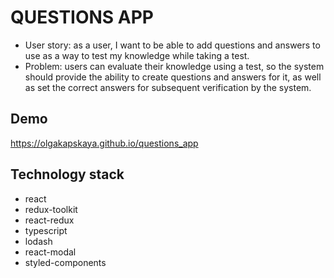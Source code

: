 
# QUESTIONS APP

- User story: as a user, I want to be able to add questions and answers to use as a way to test my knowledge while taking a test.
- Problem: users can evaluate their knowledge using a test, so the system should provide the ability to create questions and answers for it, as well as set the correct answers for subsequent verification by the system.

## Demo

https://olgakapskaya.github.io/questions_app


## Technology stack

- react
- redux-toolkit
- react-redux
- typescript
- lodash
- react-modal
- styled-components